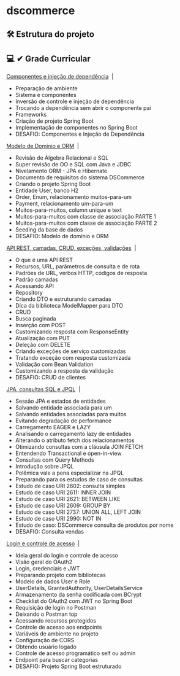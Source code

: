 # dscommerce

## 🛠 Estrutura do projeto

## 💻 ✔ Grade Curricular

<a href="#-Estrutura-do-projeto">Componentes e injeção de dependência</a>&nbsp;&nbsp;|&nbsp;&nbsp;
  * Preparação de ambiente
  * Sistema e componentes
  * Inversão de controle e injeção de dependência
  * Trocando a dependência sem abrir o componente pai
  * Frameworks
  * Criação de projeto Spring Boot
  * Implementação de componentes no Spring Boot
  * DESAFIO: Componentes e Injeção de Dependência

<a href="#-Estrutura-do-projeto">Modelo de Domínio e ORM</a>&nbsp;&nbsp;|&nbsp;&nbsp;
  * Revisão de Álgebra Relacional e SQL
  * Super revisão de OO e SQL com Java e JDBC
  * Nivelamento ORM - JPA e Hibernate
  * Documento de requisitos do sistema DSCommerce
  * Criando o projeto Spring Boot
  * Entidade User, banco H2
  * Order, Enum, relacionamento muitos-para-um
  * Payment, relacionamento um-para-um
  * Muitos-para-muitos, column unique e text
  * Muitos-para-muitos com classe de associação PARTE 1
  * Muitos-para-muitos com classe de associação PARTE 2
  * Seeding da base de dados
  * DESAFIO: Modelo de domínio e ORM

<a href="#-Estrutura-do-projeto">API REST, camadas, CRUD, exceções, validações</a>&nbsp;&nbsp;|&nbsp;&nbsp;
  * O que é uma API REST
  * Recursos, URL, parâmetros de consulta e de rota
  * Padrões de URL, verbos HTTP, códigos de resposta
  * Padrão camadas
  * Acessando API
  * Repository
  * Criando DTO e estruturando camadas
  * Dica da biblioteca ModelMapper para DTO
  * CRUD
  * Busca paginada
  * Inserção com POST
  * Customizando resposta com ResponseEntity
  * Atualização com PUT
  * Deleção com DELETE
  * Criando exceções de serviço customizadas
  * Tratando exceção com resposta customizada
  * Validação com Bean Validation
  * Customizando a resposta da validação
  * DESAFIO: CRUD de clientes

<a href="#-Estrutura-do-projeto">JPA, consultas SQL e JPQL</a>&nbsp;&nbsp;|&nbsp;&nbsp;
  * Sessão JPA e estados de entidades
  * Salvando entidade associada para um
  * Salvando entidades associadas para muitos
  * Evitando degradação de performance
  * Carregamento EAGER e LAZY
  * Analisando o carregamento lazy de entidades
  * Alterando o atributo fetch dos relacionamentos
  * Otimizando consultas com a cláusula JOIN FETCH
  * Entendendo Transactional e open-in-view
  * Consultas com Query Methods
  * Introdução sobre JPQL
  * Polêmica vale a pena especializar na JPQL
  * Preparando para os estudos de caso de consultas
  * Estudo de caso URI 2602: consulta simples
  * Estudo de caso URI 2611: INNER JOIN
  * Estudo de caso URI 2621: BETWEEN LIKE
  * Estudo de caso URI 2609: GROUP BY
  * Estudo de caso URI 2737: UNION ALL, LEFT JOIN
  * Estudo de caso URI 2990: NOT IN
  * Estudo de caso: DSCommerce consulta de produtos por nome
  * DESAFIO: Consulta vendas

<a href="#-Estrutura-do-projeto">Login e controle de acesso</a>&nbsp;&nbsp;|&nbsp;&nbsp;
  * Ideia geral do login e controle de acesso
  * Visão geral do OAuth2
  * Login, credenciais e JWT
  * Preparando projeto com bibliotecas
  * Modelo de dados User e Role
  * UserDetails, GrantedAuthority, UserDetailsService
  * Armazenamento da senha codificada com BCrypt
  * Checklist do OAuth2 com JWT no Spring Boot
  * Requisição de login no Postman
  * Deixando o Postman top
  * Acessando recursos protegidos
  * Controle de acesso aos endpoints
  * Variáveis de ambiente no projeto
  * Configuração de CORS
  * Obtendo usuário logado
  * Controle de acesso programático self ou admin
  * Endpoint para buscar categorias
  * DESAFIO: Projeto Spring Boot estruturado

